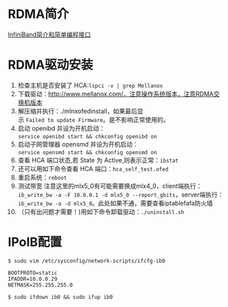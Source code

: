 # RDMA简介
[InfiniBand简介和简单编程接口](https://zhuanlan.zhihu.com/p/337461037)

# RDMA驱动安装

1. 检查主机是否安装了 HCA:`lspci -v | grep Mellanox`
2. 下载驱动：http://www.mellanox.com/，注意操作系统版本，注意RDMA交换机版本
3. 解压缩并执行：./mlnxofedinstall，如果最后显示 `Failed to update Firmware`。是不影响正常使用的。
4. 启动 openibd 并设为开机启动：`service openibd start && chkconfig openibd on`
5. 启动子网管理器 opensmd 并设为开机启动：`service opensmd start && chkconfig opensmd on`
6. 查看 HCA 端口状态,若 State 为 Active,则表示正常：`ibstat`
7. 还可以用如下命令查看 HCA 端口：`hca_self_test.ofed`
8. 重启系统：`reboot`
9. 测试带宽 注意这里的mlx5_0有可能需要换成mlx4_0，client端执行：`ib_write_bw -a -F 10.0.0.1 -d mlx5_0 --report_gbits`，server端执行：`ib_write_bw -a -d mlx5_0`。此处如果不通，需要查看iptablefafa防火墙
10. （只有出问题才需要！)用如下命令卸载驱动：`./uninstall.sh`


# IPoIB配置
```
$ sudo vim /etc/sysconfig/network-scripts/ifcfg-ib0

BOOTPROTO=static
IPADDR=10.0.0.29
NETMASK=255.255.255.0

$ sudo ifdown ib0 && sudo ifup ib0
```
